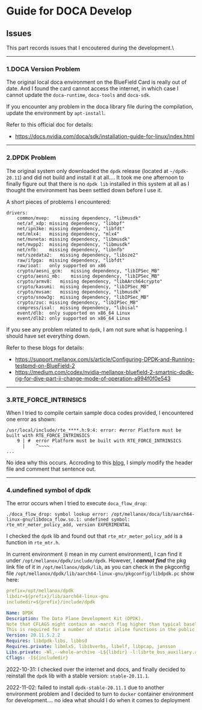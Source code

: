 # Guide for DOCA Develop



## Issues

This part records issues that I encoutered during the development.\

------



### 1.DOCA Version Problem

The original local doca environment on the BlueField Card is really out of date. And I found the card cannot access the internet, in which case I cannot update the `doca-runtime`, `doca-tools` and `doca-sdk`.

If you encounter any problem in the doca library file during the compilation, update the environment by `apt-install`.

Refer to this official doc for details: 

- https://docs.nvidia.com/doca/sdk/installation-guide-for-linux/index.html

------



### 2.DPDK Problem

The original system only downloaded the `dpdk` release (located at `~/dpdk-20.11`) and did not build and install it at all.... It took me one afternoon to finally figure out that there is no `dpdk lib` installed in this system at all as I thought the environment has been settled down before I use it.

A short pieces of problems I encountered:

```shell
drivers:
	common/mvep:	missing dependency, "libmusdk"
	net/af_xdp:	missing dependency, "libbpf"
	net/ipn3ke:	missing dependency, "libfdt"
	net/mlx4:	missing dependency, "mlx4"
	net/mvneta:	missing dependency, "libmusdk"
	net/mvpp2:	missing dependency, "libmusdk"
	net/nfb:	missing dependency, "libnfb"
	net/szedata2:	missing dependency, "libsze2"
	raw/ifpga:	missing dependency, "libfdt"
	raw/ioat:	only supported on x86
	crypto/aesni_gcm:	missing dependency, "libIPSec_MB"
	crypto/aesni_mb:	missing dependency, "libIPSec_MB"
	crypto/armv8:	missing dependency, "libAArch64crypto"
	crypto/kasumi:	missing dependency, "libIPSec_MB"
	crypto/mvsam:	missing dependency, "libmusdk"
	crypto/snow3g:	missing dependency, "libIPSec_MB"
	crypto/zuc:	missing dependency, "libIPSec_MB"
	compress/isal:	missing dependency, "libisal"
	event/dlb:	only supported on x86_64 Linux
	event/dlb2:	only supported on x86_64 Linux
```



If you see any problem related to `dpdk`, I am not sure what is happening. I should have set everything down.

Refer to these blogs for details:

- https://support.mellanox.com/s/article/Configuring-DPDK-and-Running-testpmd-on-BlueField-2
- https://medium.com/codex/nvidia-mellanox-bluefield-2-smartnic-dpdk-rig-for-dive-part-ii-change-mode-of-operation-a994f0f0e543

------



### 3.RTE_FORCE_INTRINSICS

When I tried to compile certain sample doca codes provided, I encountered one error as shown:

```shell
/usr/local/include/rte_****.h:9:4: error: #error Platform must be built with RTE_FORCE_INTRINSICS
    9 | #  error Platform must be built with RTE_FORCE_INTRINSICS
      |    ^~~~~
...
```

No idea why this occurs. Accroding to this [blog](https://medium.com/codex/nvidia-mellanox-bluefield-2-smartnic-dpdk-rig-for-dive-part-ii-change-mode-of-operation-a994f0f0e543), I simply modify the header file and comment that sentence out.

------



### 4.undefined symbol of dpdk

The error occurs when I tried to execute `doca_flow_drop`:

```shell
./doca_flow_drop: symbol lookup error: /opt/mellanox/doca/lib/aarch64-linux-gnu/libdoca_flow.so.1: undefined symbol: rte_mtr_meter_policy_add, version EXPERIMENTAL
```

I checked the `dpdk` lib and found out that `rte_mtr_meter_policy_add` is a function in `rte_mtr.h`. 

In current environment (i mean in my current environment), I can find it under `/opt/mellanox/dpdk/include/dpdk`. However, I ***cannot find*** the pkg link file of it in `/opt/mellanox/dpdk/lib`, as you can check in the pkgconfig file `/opt/mellanox/dpdk/lib/aarch64-linux-gnu/pkgconfig/libdpdk.pc` show here:

```yaml
prefix=/opt/mellanox/dpdk
libdir=${prefix}/lib/aarch64-linux-gnu
includedir=${prefix}/include/dpdk

Name: DPDK
Description: The Data Plane Development Kit (DPDK).
Note that CFLAGS might contain an -march flag higher than typical baseline.
This is required for a number of static inline functions in the public headers.
Version: 20.11.5.2.2
Requires: libdpdk-libs, libbsd
Requires.private: libmlx5, libibverbs, libelf, libpcap, jansson
Libs.private: -Wl,--whole-archive -L${libdir} -l:librte_bus_auxiliary.a -l:librte_bus_pci.a -l:librte_bus_vdev.a -l:librte_common_mlx5.a -l:librte_mempool_bucket.a -l:librte_mempool_ring.a -l:librte_mempool_stack.a -l:librte_net_af_packet.a -l:librte_net_mlx5.a -l:librte_net_vhost.a -l:librte_net_virtio.a -l:librte_compress_mlx5.a -l:librte_regex_mlx5.a -l:librte_vdpa_mlx5.a -l:librte_gpu_cuda.a -l:librte_node.a -l:librte_graph.a -l:librte_bpf.a -l:librte_flow_classify.a -l:librte_pipeline.a -l:librte_table.a -l:librte_port.a -l:librte_fib.a -l:librte_ipsec.a -l:librte_vhost.a -l:librte_stack.a -l:librte_security.a -l:librte_sched.a -l:librte_reorder.a -l:librte_rib.a -l:librte_regexdev.a -l:librte_rawdev.a -l:librte_pdump.a -l:librte_power.a -l:librte_member.a -l:librte_lpm.a -l:librte_latencystats.a -l:librte_kni.a -l:librte_jobstats.a -l:librte_gso.a -l:librte_gro.a -l:librte_gpudev.a -l:librte_eventdev.a -l:librte_efd.a -l:librte_distributor.a -l:librte_cryptodev.a -l:librte_compressdev.a -l:librte_cfgfile.a -l:librte_bitratestats.a -l:librte_bbdev.a -l:librte_acl.a -l:librte_timer.a -l:librte_metrics.a -l:librte_cmdline.a -l:librte_pci.a -l:librte_ethdev.a -l:librte_meter.a -l:librte_ip_frag.a -l:librte_net.a -l:librte_mbuf.a -l:librte_mempool.a -l:librte_hash.a -l:librte_rcu.a -l:librte_ring.a -l:librte_eal.a -l:librte_telemetry.a -l:librte_kvargs.a -Wl,--no-whole-archive -Wl,--export-dynamic -lmtcr_ul
Cflags: -I${includedir}
```



2022-10-31: I checked over the internet and docs, and finally decided to reinstall the `dpdk` lib with a stable version: `stable-20.11.1`.

2022-11-02: failed to install `dpdk-stable-20.11.1` due to another environment problem and I decided to turn to `docker` container environment for development.... no idea what should I do when it comes to deployment



